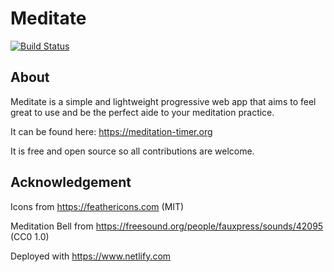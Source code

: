 # Meditate

[![Build Status](https://travis-ci.org/benji6/meditate.svg?branch=master)](https://travis-ci.org/benji6/meditation-timer)

## About

Meditate is a simple and lightweight progressive web app that aims to feel great to use and be the perfect aide to your meditation practice.

It can be found here: https://meditation-timer.org

It is free and open source so all contributions are welcome.

## Acknowledgement

Icons from https://feathericons.com (MIT)

Meditation Bell from https://freesound.org/people/fauxpress/sounds/42095 (CC0 1.0)

Deployed with https://www.netlify.com
